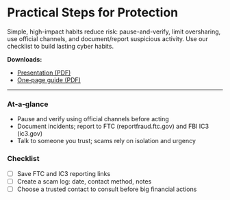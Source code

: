 
# Practical Steps for Protection

Simple, high-impact habits reduce risk: pause-and-verify, limit oversharing, use official channels, and document/report suspicious activity. Use our checklist to build lasting cyber habits.

**Downloads:**  
- [Presentation (PDF)](../downloads/practical-steps-for-protection-presentation.pdf)  
- [One‑page guide (PDF)](../downloads/practical-steps-for-protection-guide.pdf)

---

### At‑a‑glance

- Pause and verify using official channels before acting
- Document incidents; report to FTC (reportfraud.ftc.gov) and FBI IC3 (ic3.gov)
- Talk to someone you trust; scams rely on isolation and urgency

### Checklist

- [ ] Save FTC and IC3 reporting links
- [ ] Create a scam log: date, contact method, notes
- [ ] Choose a trusted contact to consult before big financial actions
